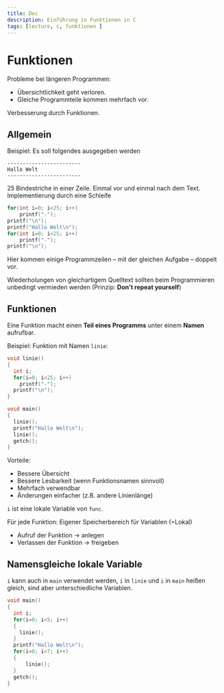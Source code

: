 ```yaml
---
title: Doc
description: Einführung in Funktionen in C
tags: [lecture, c, funktionen ]
---
```


# Funktionen

Probleme bei längeren Programmen:

- Übersichtlichkeit geht verloren.
- Gleiche Programmteile kommen mehrfach vor.

Verbesserung durch Funktionen.


## Allgemein

Beispiel: Es soll folgendes ausgegeben werden

```
------------------------
Hallo Welt
------------------------
```

25 Bindestriche in einer Zeile. Einmal vor und einmal nach dem Text. Implementierung durch eine Schleife

```c
for(int i=0; i<25; i++)
	printf("-");
printf("\n");
printf("Hallo Welt\n");
for(int i=0; i<25; i++)
	printf("-");
printf("\n");
```

Hier kommen einige Programmzeilen – mit der gleichen Aufgabe – doppelt vor.

Wiederholungen von gleichartigem Quelltext sollten beim Programmieren unbedingt vermieden werden (Prinzip: **Don't repeat yourself**)

## Funktionen


Eine Funktion macht einen **Teil eines Programms** unter einem **Namen** aufrufbar.

Beispiel: Funktion mit Namen `linie`:

```c
void linie()
{
  int i;
  for(i=0; i<25; i++)
    printf("-");
  printf("\n");
}

void main()
{
  linie();
  printf("Hallo Welt\n");
  linie();
  getch();
}
```

Vorteile:

- Bessere Übersicht
- Bessere Lesbarkeit (wenn Funktionsnamen sinnvoll)
- Mehrfach verwendbar
- Änderungen einfacher (z.B. andere Linienlänge)

`i` ist eine lokale Variable von `func`.

Für jede Funktion: Eigener Speicherbereich für Variablen (=Lokal)

- Aufruf der Funktion $\rightarrow$ anlegen
- Verlassen der Funktion $\rightarrow$ freigeben



## Namensgleiche lokale Variable

`i`  kann auch in `main`  verwendet werden, `i` in `linie` und `i` in `main` heißen gleich, sind aber unterschiedliche Variablen.

```c
void main()
{
  int i;
  for(i=0; i<5; i++)
  {
    linie();
  }
  printf("Hallo Welt\n");
  for(i=0; i<7; i++)
  {
	  linie();
  }
  getch();
}
```






